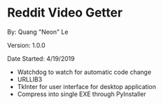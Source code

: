 # Reddit Video Getter

By: Quang "Neon" Le

Version: 1.0.0

Date Started: 4/19/2019

+ Watchdog to watch for automatic code change
+ URLLIB3
+ TkInter for user interface for desktop application
+ Compress into single EXE through PyInstaller
